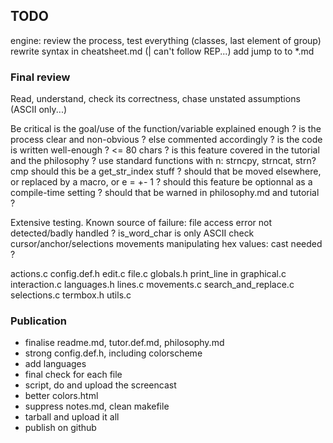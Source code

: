 ## TODO

engine:
    review the process, test everything (classes, last element of group)
    rewrite syntax in cheatsheet.md (| can't follow REP...)
add jump to to *.md


### Final review

Read, understand, check its correctness, chase unstated assumptions (ASCII only...)

Be critical
    is the goal/use of the function/variable explained enough ?
    is the process clear and non-obvious ? else commented accordingly ?
    is the code is written well-enough ? <= 80 chars ?
    is this feature covered in the tutorial and the philosophy ?
    use standard functions with n: strncpy, strncat, strn?cmp
    should this be a get_str_index stuff ?
    should that be moved elsewhere, or replaced by a macro, or e = +- 1 ?
    should this feature be optionnal as a compile-time setting ?
    should that be warned in philosophy.md and tutorial ?

Extensive testing. Known source of failure:
    file access error not detected/badly handled ?
    is_word_char is only ASCII
    check cursor/anchor/selections movements
    manipulating hex values: cast needed ?

actions.c
config.def.h
edit.c
file.c
globals.h
print_line in graphical.c
interaction.c
languages.h
lines.c
movements.c
search_and_replace.c
selections.c
termbox.h
utils.c

### Publication

* finalise readme.md, tutor.def.md, philosophy.md
* strong config.def.h, including colorscheme
* add languages
* final check for each file
* script, do and upload the screencast
* better colors.html
* suppress notes.md, clean makefile
* tarball and upload it all
* publish on github
